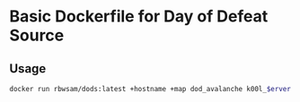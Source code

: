 # Basic Dockerfile for Day of Defeat Source

## Usage

```bash
docker run rbwsam/dods:latest +hostname +map dod_avalanche k00l_$erver +maxplayers 10
```
